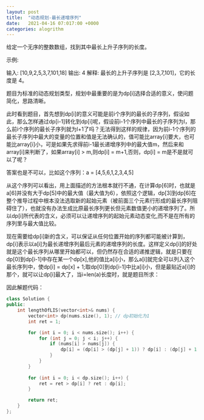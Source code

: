 ```yaml
---
layout: post
title:  "动态规划-最长递增序列"
date:   2021-04-16 07:017:00 +0000
categories: alogrithm
---
```


给定一个无序的整数数组，找到其中最长上升子序列的长度。

示例:

输入: [10,9,2,5,3,7,101,18]
输出: 4 
解释: 最长的上升子序列是 [2,3,7,101]，它的长度是 4。

题目为标准的动态规划类型，规划中最重要的是为dp[i]选择合适的意义，使问题简化，思路清晰。

此时看到题目，首先想到dp[i]的意义可能是前i个序列的最长的子序列，假设如此，那么怎样通过dp[i-1]转化到dp[i]呢，假设前i-1个序列中最长的子序列为l，那么前i个序列的最长子序列就为l+1了吗？无法得到这样的规律，因为前i-1个序列的最长子序列中最大的变量的位置和值是无法确认的，值可能比array[i]要大，也可能比array[i]小，可是如果先求得前i-1最长递增序列中的最大值m，然后来和array[i]来判断了，如果array[i] > m,则dp[i] = m+1,否则，dp[i] = m是不是就可以了呢？

答案也是不可以，比如这个序列：a = [4,5,6,1,2,3,4,5]

从这个序列可以看出，用上面描述的方法根本就行不通，在计算dp[6]时，也就是a[6]并没有大于dp[5]中的最大值（最大值为6），依照这个逻辑，dp[3]到dp[6]在整个推导过程中根本没法选取新的起始元素（被前面三个元素行形成的最长序列阻碍住了），也就没有办法生成比原最长序列更长但元素数值更小的递增序列了。所以dp[i]所代表的含义，必须可以让递增序列的起始元素动态变化,而不是在所有的序列里与最大值比较。

现在需要给dp[i]新的含义，可以保证从任何位置开始的序列都可能被计算到，dp[i]表示以a[i]为最长递增序列最后元素的递增序列的长度。这样定义dp[i]的好处就是这个最长序列从哪里开始都可以，但仍然存在合适的递推逻辑，就是只要在dp[0]到dp[i-1]中存在某一个dp[x],他的值比a[i]小，那么a[i]就完全可以列入这个最长序列中，使dp[i] = dp[x] + 1;取dp[0]到dp[i-1]中比a[i]小，但是最贴近a[i]的那个，就可以让dp[i]最大了，当i=len(a)长度时，就是题目所求：

因此解题代码：
```c++
class Solution {
public:
    int lengthOfLIS(vector<int>& nums) {
        vector<int> dp(nums.size(), 1); // dp初始化为1
        int ret = 1;

        for (int i = 0; i < nums.size(); i++) {
            for (int j = 0; j < i; j++) {
                if (nums[i] > nums[j]) {
                    dp[i] = (dp[i] > (dp[j] + 1)) ? dp[i] : (dp[j] + 1);
                }
            }
        }
        
        for (int i = 0; i < dp.size(); i++) {
            ret = ret > dp[i] ? ret : dp[i]; 
        }

        return ret;
    }
};
```